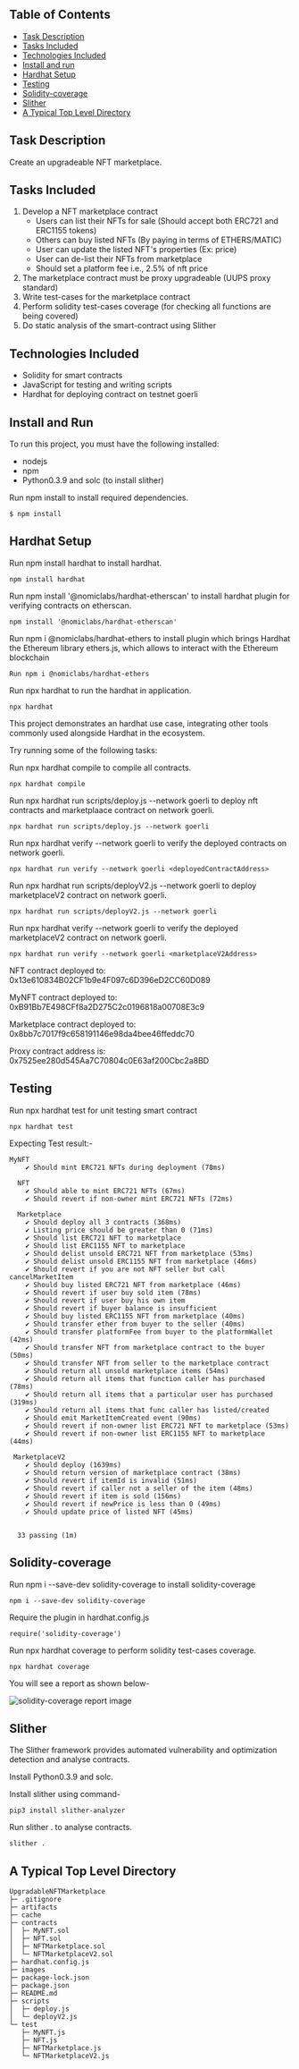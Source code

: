 ## Table of Contents

- [Task Description](#task-description)
- [Tasks Included](#tasks-included)
- [Technologies Included](#technologies-included)
- [Install and run](#install-and-run)
- [Hardhat Setup](#hardhat-setup)
- [Testing](#testing)
- [Solidity-coverage](#solidity-coverage)
- [Slither](#slither)
- [A Typical Top Level Directory](#a-typical-top-level-directory)

## Task Description

Create an upgradeable NFT marketplace.

## Tasks Included

1. Develop a NFT marketplace contract
   - Users can list their NFTs for sale (Should accept both ERC721 and ERC1155 tokens)
   - Others can buy listed NFTs (By paying in terms of ETHERS/MATIC)
   - User can update the listed NFT's properties (Ex: price)
   - User can de-list their NFTs from marketplace
   - Should set a platform fee i.e., 2.5% of nft price
2. The marketplace contract must be proxy upgradeable (UUPS proxy standard)
3. Write test-cases for the marketplace contract
4. Perform solidity test-cases coverage (for checking all functions are being covered)
5. Do static analysis of the smart-contract using Slither

## Technologies Included

- Solidity for smart contracts
- JavaScript for testing and writing scripts
- Hardhat for deploying contract on testnet goerli

## Install and Run

To run this project, you must have the following installed:

- nodejs
- npm
- Python0.3.9 and solc (to install slither)

Run npm install to install required dependencies.

```
$ npm install
```

## Hardhat Setup

Run npm install hardhat to install hardhat.

```
npm install hardhat
```

Run npm install '@nomiclabs/hardhat-etherscan' to install hardhat plugin for verifying contracts on etherscan.

```
npm install '@nomiclabs/hardhat-etherscan'
```

Run npm i @nomiclabs/hardhat-ethers to install plugin which brings Hardhat the Ethereum library ethers.js, which allows to interact with the Ethereum blockchain

```
Run npm i @nomiclabs/hardhat-ethers
```

Run npx hardhat to run the hardhat in application.

```
npx hardhat
```

This project demonstrates an hardhat use case, integrating other tools commonly used alongside Hardhat in the ecosystem.

Try running some of the following tasks:

Run npx hardhat compile to compile all contracts.

```
npx hardhat compile
```

Run npx hardhat run scripts/deploy.js --network goerli to deploy nft contracts and marketplaace contract on network goerli.

```
npx hardhat run scripts/deploy.js --network goerli
```

Run npx hardhat verify --network goerli <deployedContractAddress> to verify the deployed contracts on network goerli.

```
npx hardhat run verify --network goerli <deployedContractAddress>
```

Run npx hardhat run scripts/deployV2.js --network goerli to deploy marketplaceV2 contract on network goerli.

```
npx hardhat run scripts/deployV2.js --network goerli
```

Run npx hardhat verify --network goerli <marketplaceV2Address> to verify the deployed marketplaceV2 contract on network goerli.

```
npx hardhat run verify --network goerli <marketplaceV2Address>
```

NFT contract deployed to: 0x13e610834B02CF1b9e4F097c6D396eD2CC60D089

MyNFT contract deployed to: 0xB91Bb7E498CFf8a2D275C2c0196818a00708E3c9

Marketplace contract deployed to: 0x8bb7c7017f9c658191146e98da4bee46ffeddc70

Proxy contract address is: 0x7525ee280d545Aa7C70804c0E63af200Cbc2a8BD

## Testing

Run npx hardhat test for unit testing smart contract

```
npx hardhat test
```

Expecting Test result:-

```
MyNFT
    ✔ Should mint ERC721 NFTs during deployment (78ms)

  NFT
    ✔ Should able to mint ERC721 NFTs (67ms)
    ✔ Should revert if non-owner mint ERC721 NFTs (72ms)

  Marketplace
    ✔ Should deploy all 3 contracts (368ms)
    ✔ Listing price should be greater than 0 (71ms)
    ✔ Should list ERC721 NFT to marketplace
    ✔ Should list ERC1155 NFT to marketplace
    ✔ Should delist unsold ERC721 NFT from marketplace (53ms)
    ✔ Should delist unsold ERC1155 NFT from marketplace (46ms)
    ✔ Should revert if you are not NFT seller but call cancelMarketItem
    ✔ Should buy listed ERC721 NFT from marketplace (46ms)
    ✔ Should revert if user buy sold item (78ms)
    ✔ Should revert if user buy his own item
    ✔ Should revert if buyer balance is insufficient
    ✔ Should buy listed ERC1155 NFT from marketplace (40ms)
    ✔ Should transfer ether from buyer to the seller (40ms)
    ✔ Should transfer platformFee from buyer to the platformWallet (42ms)
    ✔ Should transfer NFT from marketplace contract to the buyer (50ms)
    ✔ Should transfer NFT from seller to the marketplace contract
    ✔ Should return all unsold marketplace items (54ms)
    ✔ Should return all items that function caller has purchased  (78ms)
    ✔ Should return all items that a particular user has purchased  (319ms)
    ✔ Should return all items that func caller has listed/created
    ✔ Should emit MarketItemCreated event (90ms)
    ✔ Should revert if non-owner list ERC721 NFT to marketplace (53ms)
    ✔ Should revert if non-owner list ERC1155 NFT to marketplace (44ms)

 MarketplaceV2
    ✔ Should deploy (1639ms)
    ✔ Should return version of marketplace contract (38ms)
    ✔ Should revert if itemId is invalid (51ms)
    ✔ Should revert if caller not a seller of the item (48ms)
    ✔ Should revert if item is sold (156ms)
    ✔ Should revert if newPrice is less than 0 (49ms)
    ✔ Should update price of listed NFT (45ms)


  33 passing (1m)

```

## Solidity-coverage

Run npm i --save-dev solidity-coverage to install solidity-coverage

```
npm i --save-dev solidity-coverage
```

Require the plugin in hardhat.config.js

```
require('solidity-coverage')
```

Run npx hardhat coverage to perform solidity test-cases coverage.

```
npx hardhat coverage
```

You will see a report as shown below-

![solidity-coverage report image](./images/solidity-coverage-report.png?raw=true)

## Slither

The Slither framework provides automated vulnerability and optimization detection and analyse contracts.

Install Python0.3.9 and solc.

Install slither using command-

```
pip3 install slither-analyzer
```

Run slither . to analyse contracts.

```
slither .

```

## A Typical Top Level Directory

```
UpgradableNFTMarketplace
├─ .gitignore
├─ artifacts
├─ cache
├─ contracts
│  ├─ MyNFT.sol
│  ├─ NFT.sol
│  ├─ NFTMarketplace.sol
│  └─ NFTMarketplaceV2.sol
├─ hardhat.config.js
├─ images
├─ package-lock.json
├─ package.json
├─ README.md
├─ scripts
│  ├─ deploy.js
│  └─ deployV2.js
└─ test
   ├─ MyNFT.js
   ├─ NFT.js
   ├─ NFTMarketplace.js
   └─ NFTMarketplaceV2.js

```
